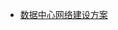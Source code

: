 

* [数据中心网络建设方案 ](http://www.xmnode.com/pageOption/article/viewArticle?id=2c9081b255a48ffb0155a519339c0058)